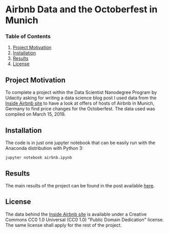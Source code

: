 # Airbnb Data and the Octoberfest in Munich

### Table of Contents

1. [Project Motivation](#motivation)
2. [Installation](#installation)
3. [Results](#results)
4. [License](#license)

## Project Motivation

To complete a project within the Data Scientist Nanodegree Program by Udacity asking for writing a data science blog post I used data from the [Inside Airbnb site](http://insideairbnb.com) to have a look at offers of hosts of Airbnb in Munich, Germany to find price changes for the Octoberfest. The data used was compiled on March 15, 2019.

## Installation <a name="installation"></a>

The code is in just one jupyter notebook that can be easily run with the Anaconda distribution with Python 3:

`jupyter notebook airbnb.ipynb`

## Results <a name="results"></a>

The main results of the project can be found in the post available [here](https://medium.com/).

## License <a name="license"></a>

The data behind the [Inside Airbnb site](http://insideairbnb.com) is available under a Creative Commons CC0 1.0 Universal (CC0 1.0) "Public Domain Dedication" license. The same license shall apply for the rest of the project.
